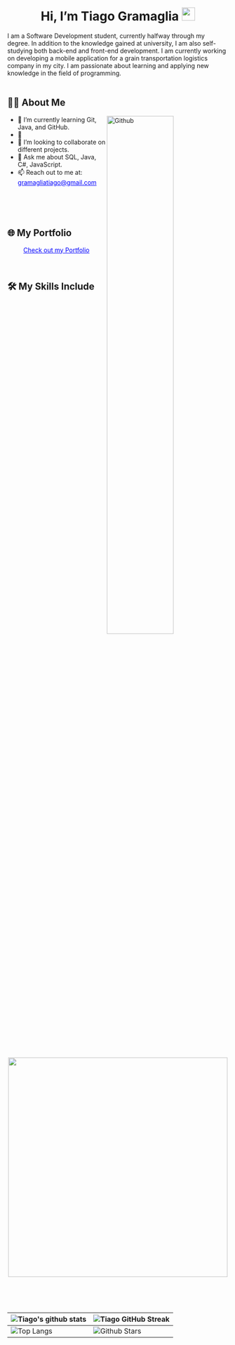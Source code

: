 <h1 align="center"> Hi, I’m Tiago Gramaglia
    <img src="https://raw.githubusercontent.com/MartinHeinz/MartinHeinz/master/wave.gif" width="30px">
</h1>
<p align='center'></p>
<div size='20px'>
    I am a Software Development student, currently halfway through my degree. In addition to the knowledge gained at university, I am also self-studying both back-end and front-end development. I am currently working on developing a mobile application for a grain transportation logistics company in my city. I am passionate about learning and applying new knowledge in the field of programming.
</div>
<br>

<h2>👨‍💻 About Me</h2>
<img width="55%" align="right" alt="Github" src="https://raw.githubusercontent.com/onimur/.github/master/.resources/git-header.svg" />
<ul>
    <li>🌱 I’m currently learning Git, Java, and GitHub.</li>
    <li>🔭 </li>
    <li>👯 I’m looking to collaborate on different projects.</li>
    <li>💬 Ask me about SQL, Java, C#, JavaScript.</li>
    <li>📫 Reach out to me at: <a href="mailto:gramagliatiago@gmail.com" style="color: blue; text-decoration: underline;">gramagliatiago@gmail.com</a></li>
</ul>
<br>
<br>
<br>

<h2>🌐 My Portfolio</h2>
<p align="center">
    <a href="https://your-portfolio-link.com" target="_blank" style="color: blue; text-decoration: underline;">Check out my Portfolio</a>
</p>

<br>

<h2>🛠️ My Skills Include 
</h2>
<p align="center">
<img width="500px"  src="https://skillicons.dev/icons?i=py,java,php,mysql,html,css,js,react,nodejs,express,solidity,postgres,mongo,git,vscode,docker,aws,postman,supabase,linux&perline=10"  />
</p>

<br>
<br>
<br>

| ![Tiago's github stats](https://github-readme-stats.vercel.app/api?username=tiagogramaglia&show_icons=true&theme=tokyonight) | ![Tiago GitHub Streak](https://github-readme-streak-stats.herokuapp.com/?user=tiagogramaglia&theme=tokyonight) |
| --- | --- |
| ![Top Langs](https://github-readme-stats.vercel.app/api/top-langs/?username=tiagogramaglia&theme=tokyonight) | ![Github Stars](https://github-readme-stats.vercel.app/api?username=tiagogramaglia&show_icons=true&locale=en&count_private=true&hide_rank=true&custom_title=My%20GitHub%20Stats&disable_animations=true&theme=tokyonight) |
